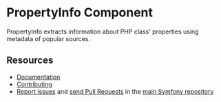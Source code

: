 PropertyInfo Component
======================

PropertyInfo extracts information about PHP class' properties using metadata
of popular sources.

Resources
---------

  * [Documentation](https://symfony.com/doc/current/components/property_info.html)
  * [Contributing](https://symfony.com/doc/current/contributing/index.html)
  * [Report issues](https://github.com/oldpak/symfony/issues) and
    [send Pull Requests](https://github.com/oldpak/symfony/pulls)
    in the [main Symfony repository](https://github.com/oldpak/symfony)

